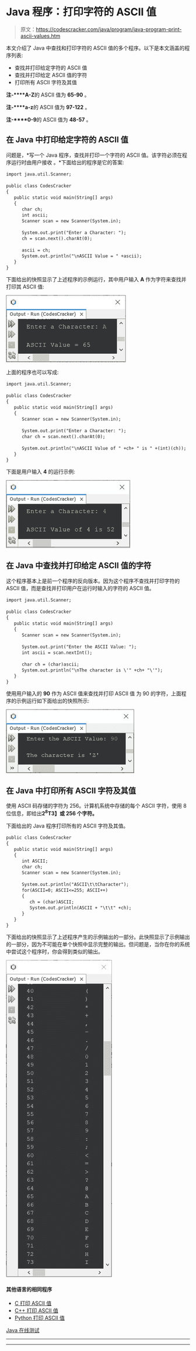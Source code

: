 # Java 程序：打印字符的 ASCII 值

> 原文：<https://codescracker.com/java/program/java-program-print-ascii-values.htm>

本文介绍了 Java 中查找和打印字符的 ASCII 值的多个程序。以下是本文涵盖的程序列表:

*   查找并打印给定字符的 ASCII 值
*   查找并打印给定 ASCII 值的字符
*   打印所有 ASCII 字符及其值

**注-****A-Z**的 ASCII 值为 **65-90** 。

**注-****a-z**的 ASCII 值为 **97-122** 。

**注-****0-9**的 ASCII 值为 **48-57** 。

## 在 Java 中打印给定字符的 ASCII 值

问题是，*写一个 Java 程序，查找并打印一个字符的 ASCII 值。该字符必须在程序运行时由用户接收 。*下面给出的程序是它的答案:

```
import java.util.Scanner;

public class CodesCracker
{
   public static void main(String[] args)
   {
      char ch;
      int ascii;
      Scanner scan = new Scanner(System.in);

      System.out.print("Enter a Character: ");
      ch = scan.next().charAt(0);

      ascii = ch;
      System.out.println("\nASCII Value = " +ascii);
   }
}
```

下面给出的快照显示了上述程序的示例运行，其中用户输入 **A** 作为字符来查找并打印其 ASCII 值:

![java print ASCII value of given character](img/560fb1fb28c17cb9329e7c9f6ffd99e9.png)

上面的程序也可以写成:

```
import java.util.Scanner;

public class CodesCracker
{
   public static void main(String[] args)
   {
      Scanner scan = new Scanner(System.in);

      System.out.print("Enter a Character: ");
      char ch = scan.next().charAt(0);

      System.out.println("\nASCII Value of " +ch+ " is " +(int)(ch));
   }
}
```

下面是用户输入 **4** 的运行示例:

![java find ASCII value of given character](img/cd2d8c58c040316d4124d41d67d173f1.png)

## 在 Java 中查找并打印给定 ASCII 值的字符

这个程序基本上是前一个程序的反向版本。因为这个程序不查找并打印字符的 ASCII 值，而是查找并打印用户在运行时输入的字符的 ASCII 值。

```
import java.util.Scanner;

public class CodesCracker
{
   public static void main(String[] args)
   {
      Scanner scan = new Scanner(System.in);

      System.out.print("Enter the ASCII Value: ");
      int ascii = scan.nextInt();

      char ch = (char)ascii;
      System.out.println("\nThe character is \'" +ch+ "\'");
   }
}
```

使用用户输入的 **90** 作为 ASCII 值来查找并打印 ASCII 值 为 90 的字符，上面程序的示例运行如下面给出的快照所示:

![java print character of given ASCII value](img/3412cafbb6fcfbab93303a421d36a28b.png)

## 在 Java 中打印所有 ASCII 字符及其值

使用 ASCII 码存储的字符为 256。计算机系统中存储的每个 ASCII 字符，使用 8 位信息，即给出**2<sup>8</sup>T3】或 **256** 个字符。**

下面给出的 Java 程序打印所有的 ASCII 字符及其值。

```
public class CodesCracker
{
   public static void main(String[] args)
   {
      int ASCII;
      char ch;
      Scanner scan = new Scanner(System.in);

      System.out.println("ASCII\t\tCharacter");
      for(ASCII=0; ASCII<=255; ASCII++)
      {
         ch = (char)ASCII;
         System.out.println(ASCII + "\t\t" +ch);
      }
   }
}
```

下面给出的快照显示了上述程序产生的示例输出的一部分。此快照显示了示例输出的一部分，因为不可能在单个快照中显示完整的输出。但问题是，当你在你的系统中尝试这个程序时，你会得到类似的输出。

![java print all ASCII characters with values](img/7e9049d4545c61c8223cf1ac82bfc3e1.png)

#### 其他语言的相同程序

*   [C 打印 ASCII 值](/c/program/c-program-print-ascii-values.htm)
*   [C++ 打印 ASCII 值](/cpp/program/cpp-program-print-ascii-values.htm)
*   [Python 打印 ASCII 值](/python/program/python-program-print-ascii-values.htm)

[Java 在线测试](/exam/showtest.php?subid=1)

* * *

* * *